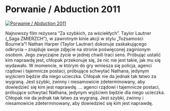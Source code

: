 Porwanie / Abduction 2011 
=============
[![Porwanie / Abduction 2011 ](http://vidos.pl/images/player.gif)](http://vidos.pl/porwanie-abduction-2011)

 Najnowszy film reżysera “Za szybkich, za wściekłych”. Taylor Lautner („Saga ZMIERZCH”), w zawrotnym kinie akcji w stylu „Tożsamości Bourne’a”! Nathan Harper (Taylor Lautner) dokonuje zaskakującego odkrycia – znajduje swoje zdjęcie na stronie poświęconej zaginionym osobom. Jego zwyczajne życie w jednej chwili traci sens. Próbując ustalić kim naprawdę jest, chłopak przekonuje się, że nic nie jest takie, jak mu się wydawało. W momencie, w którym do gry wmiesza się policja, agenci rządowi i tajemnicze postaci, próbujące schwytać Nathana, jedynym wyjściem będzie dla niego ucieczka. Chłopak nie da jednak tak łatwo za wygraną. Jest szybki, zwinny i niesamowicie zdeterminowany, aby dowiedzieć się kim jest naprawdę.  ... agenci rządowi i tajemnicze postaci, próbujące schwytać Nathana, jedynym wyjściem będzie dla niego ucieczka. Chłopak nie da jednak tak łatwo za wygraną. Jest szybki, zwinny i niesamowicie zdeterminowany, aby dowiedzieć się kim jest naprawdę.
